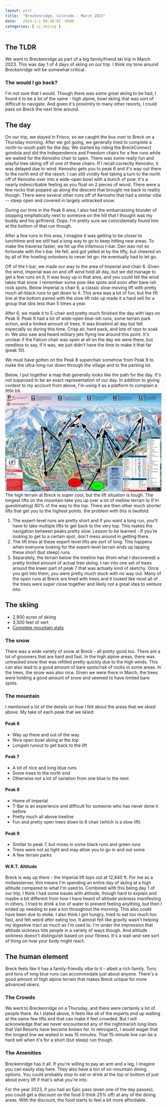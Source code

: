 ```yaml
---
layout: post
title:  "Breckenridge, Colorado - March 2023"
date:   2024-1-1 00:30:02 -0600
categories: [ zz_skiing ]
---
```


## The TLDR
We went to Breckenridge as part of a big family/friend
ski trip in March 2023. This was day 1 of 4 days of skiing on 
our trip. I think my tone around Breckenridge will be somewhat
critical.

### The would I go back?
I'm not sure that I would. Though there was some great skiing 
to be had, I found it to be a lot of the same - high alpine,
bowl skiing that was sort of difficult to navigate. And given
it's proximity to many other resorts, I could pass on Breck
the next time around. 

## The day
On our trip, we stayed in Frisco, so we caught the bus over to Breck
on a Thursday morning. After we got going, we generally tried to 
complete a north-to-south path for the day. We started by riding the 
BreckConnect gondola and did the Independence and Freedom chairs
for a few runs while we waited for the Kenosho chair to open. There was
some really fun and playful tree skiing off of one of these chairs. If
I recall correctly Kenosho, it was delayed due to wind. 
Kenosho gets you to peak 6 and it's way out there to the north end of
the resort. I can still vividly feel taking a turn to the north
off of Kenosho over into a wide-open bowl with a bunch of pow. 
It's a nearly indescribable feeling as you float on 2 pieces of 
wood. There were a few rocks that popped up along the descent 
that brought me back to reality though. There were several other
runs off of Kenosho that had a similar vibe -- steep open and covered
in largely untracked snow. 

During our time in the Peak 6 area, I also 
had the embarrassing blunder of stopping
emphatically next to someone on the hill that
I thought was my buddy and his girlfriend. Oops.
I'm pretty sure we coincidentally found him at
the bottom of that run though.

After a few runs in this area, I imagine it was getting to be closer 
to lunchtime and we still had a long way to go to keep hitting
new areas. To make the traverse faster, we hit up the infamous t-bar.
Dan was not so fortunate with the t-bar. He fell, and got yelled at by
the lifty, but cheered on by all of the howling onlookers to never
let go. He eventually had to let go. 

Off of the t-bar, we made our way to the area of Imperial and chair 6. 
Given the wind, Imperial was on and off wind hold all day, but we 
did manage to get a few runs on it. It was busy up in that area, and you
could tell the wind takes that snow. I remember some pow-like spots 
and soon after bare-ish rock spots. Below Imperial is chair 6, a classic
slow-moving lift with pretty much all-black runs to get down to it. This 
area was a lot of fun, but the lift line at the bottom paired with the
slow lift ride up made it a hard sell for a group that skis less than
5 times a year. 

After 6, we made it to E-chair and pretty much finished the day with laps
on Peak 9. Peak 9 had a lot of wide-open blue-ish runs, some terrain park
action, and a limited amount of trees. It was bluebird all day but felt 
especially so during this time. Crisp air, hard pack, and lots of rays to 
soak in. We also saw and heard military jets flying low around this point.
It's unclear if the Falcon chair was open at all on the day we were there, 
but needless to say, if it was, we just didn't have the time to make it 
that far (peak 10). 

We must have gotten on the Peak 8 superchair somehow from Peak 9 
to make the ultra-long run down through the village and to the parking lot.

Below, I put together a map that generally looks like the path for the day. 
It's not supposed to be an exact representation of our day. In addition to 
giving context to my account from above, I'm using it as a platform to complain a 
little bit. 
![Breck Day map](/assets/images/BreckMap.PNG)
The high terrain at Breck is super cool, but the lift situation is tough. 
The longest lifts on the mountain take you up over a lot of mellow terrain
to (I'm guestimating) 80% of the way to the top. There are then other much
shorter lifts that get you to the highest points. the problem with this is
twofold:
1. The expert-level runs are pretty short and if you want a long run, 
you'll have to take multiple lifts to get back to the very top. This 
makes the navigation between peaks pretty slow. Lesson to be learned - If 
you're looking to get to a certain spot, don't mess around in getting there.
1. The lift lines at these expert-level lifts are sort of long. This happens 
when everyone looking for the expert-level terrain ends up lapping these 
short (but steep) runs. 
1. Separately, the terrain below the treeline has (from what I discovered) a 
pretty limited amount of actual tree skiing. I ran into one set of trees 
around the lower part of peak 7 that was actually kind of sketchy. Once
you got into them, you were pretty much stuck with no way out. Many of 
the open runs at Breck are lined with trees and it looked like most all of
the trees were super close together and likely not a great idea to venture
into.

## The skiing
- 2,900 acres of skiing  
- 3,300 feet of vert  
- [Complete mountain stats]

### The snow
There was a wide variety of snow at Breck - all pretty good too. There are a lot 
of groomers that are hard and fast. In the high alpine areas, there was 
untracked snow that was refilled pretty quickly due to the high winds. This can
also lead to a good amount of bare spots/risk of rocks in some areas. In the 
trees, the snow was also nice. Given we were there in March, the trees were holding a
good amount of snow and seemed to have limited bare spots.

### The mountain
I mentioned a lot of the details on how I felt about the areas that we skied above. My
take of each peak that we skied: 
#### Peak 6 
- Way up there and out of the way
- Nice open bowl skiing at the top
- Longish runout to get back to the lift

#### Peak 7
- A lot of nice and long blue runs
- Some trees to the north end
- Otherwise not a lot of variation from one blue 
to the next

#### Peak 8
- Home of Imperial
- T-Bar is an experience and difficult for someone who has never done it before
- Pretty much all above treeline
- Fun and pretty open trees down to 6 chair (which is a slow lift)

#### Peak 9
- Similar to peak 7, but mixes in some black runs and green runs
- Trees were not as tight and may allow you to go in and out some
- A few terrain parks

#### W.R.T. Altitude
Breck is way up there - the Imperial lift tops out at 12,840 ft. For 
me as a midwesterner, this means I'm spending an entire day of skiing at a high 
altitude compared to what I'm used to. Combined with this being day 1 of our trip, I 
think I had some issues with altitude, though hard to explain and maybe a bit different 
from how I have heard of altitude
sickness manifesting in others. I tried to drink a ton of water to prevent feeling 
anything, but then I ended up needing to pee a ton throughout the morning. This also 
could have been due to stoke. I also think I got hungry, tried to eat too much too fast, 
and felt weird after eating too. It almost felt like gravity wasn't helping
my digestive tract as much as I'm used to. I'm 
under the impression that altitude sickness 
hits people in a variety of ways though. And 
altitude sickness doesn't distinguish based
on your fitness. It's a wait-and-see sort of thing on how your body might react.

## The human element
Breck feels like it has a family-friendly vibe to it - albeit a rich family. 
Tons and tons of long blue runs can accommodate just about anyone.
There's a good amount of high alpine terrain that makes Breck unique for more
advanced skiers. 
 
### The Crowds
We went to Breckenridge on a Thursday, and there were certainly a lot of people there.
As I stated above, it feels like all of the experts end up waiting at the same few 
lifts and that can make it feel crowded. But I will acknowledge that we never encountered
any of the nightmarish long lines that Vail Resorts have become known for. In retrospect,
I would wager that the longest line we waited in was 15 minutes. That 15-minute line can
be a hard sell when it's for a short (but steep) run though.

### The Amenities
Breckenridge has it all. If you're willing to pay an arm and a leg, I imagine you can
easily stay here. They also have a ton of on-mountain dining options. You could probably
stop to eat or drink at the top or bottom of just about every lift if that's what you're
into. 

For the year 2023, if you had an Epic pass (even one of the day passes), you could get a 
discount on the food (I think 25% off) at any of the dining areas. With the discount,
the food starts to feel a bit more affordable. 

[Complete mountain stats]: https://www.breckenridge.com/the-mountain/about-the-mountain/mountain-info.aspx